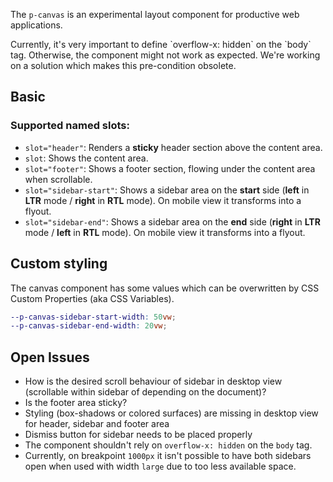 <ComponentHeading name="Canvas"></ComponentHeading>

The `p-canvas` is an experimental layout component for productive web applications.

<Notification heading="Scroll-lock" heading-tag="h2" state="warning">
  Currently, it's very important to define `overflow-x: hidden` on the `body` tag. 
  Otherwise, the component might not work as expected. 
  We're working on a solution which makes this pre-condition obsolete.
</Notification>

<TableOfContents></TableOfContents>

## Basic

### Supported named slots:

- `slot="header"`: Renders a **sticky** header section above the content area.
- `slot`: Shows the content area.
- `slot="footer"`: Shows a footer section, flowing under the content area when scrollable.
- `slot="sidebar-start"`: Shows a sidebar area on the **start** side (**left** in **LTR** mode / **right** in **RTL**
  mode). On mobile view it transforms into a flyout.
- `slot="sidebar-end"`: Shows a sidebar area on the **end** side (**right** in **LTR** mode / **left** in **RTL** mode).
  On mobile view it transforms into a flyout.

<Playground :frameworkMarkup="codeSamples" :markup="codeSamples['vanilla-js']" :config="config"></Playground>

## Custom styling

The canvas component has some values which can be overwritten by CSS Custom Properties (aka CSS Variables).

```scss
--p-canvas-sidebar-start-width: 50vw;
--p-canvas-sidebar-end-width: 20vw;
```

## Open Issues

- How is the desired scroll behaviour of sidebar in desktop view (scrollable within sidebar of depending on the
  document)?
- Is the footer area sticky?
- Styling (box-shadows or colored surfaces) are missing in desktop view for header, sidebar and footer area
- Dismiss button for sidebar needs to be placed properly
- The component shouldn't rely on `overflow-x: hidden` on the `body` tag.
- Currently, on breakpoint `1000px` it isn't possible to have both sidebars open when used with width `large` due to too
  less available space.

<script lang="ts">
import Vue from 'vue';
import Component from 'vue-class-component'; 
import { getCanvasCodeSamples } from "@porsche-design-system/shared";  

@Component
export default class Code extends Vue {
  config = { themeable: false, withoutDemo: true };
  canvas = [];
  codeSamples = getCanvasCodeSamples();
}
</script>
